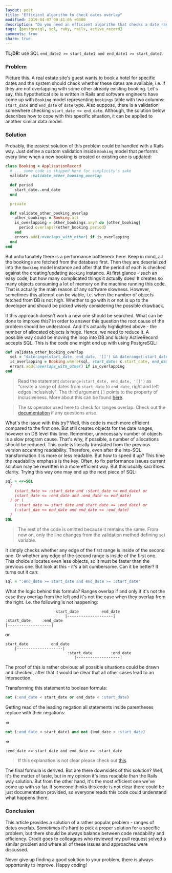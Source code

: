 ```yaml
---
layout: post
title: "Efficient algorithm to check dates overlap"
modified: 2019-04-07 00:41:06 +0300
description: "Do you need an efficient algorithm that checks a date range overlapping with some denoted set of date ranges? This article explains how to solve this problem with a subtle approach."
tags: [postgresql, sql, ruby, rails, active_record]
comments: true
share: true
---
```


**TL;DR:** use SQL `end_date2 >= start_date1 and end_date1 >= start_date2`.

### Problem

Picture this. A real estate site's guest wants to book a hotel for specific dates and the system should check whether these dates are available, i.e. if they are not overlapping with some other already existing booking. Let's say, this hypothetical site is written in Rails and software engineers have come up with `Booking` model representing `bookings` table with two columns: `start_date` and `end_date` of `date` type. Also suppose, there is a validation somewhere checking `start_date <= end_date`. Although, the solution below describes how to cope with this specific situation, it can be applied to another similar data model.

### Solution

Probably, the easiest solution of this problem could be handled with a Rails way. Just define a custom validation inside `Booking` model that performs every time when a new booking is created or existing one is updated:

```ruby
class Booking < ApplicationRecord
  # ... some code is skipped here for simplicity's sake
  validate :validate_other_booking_overlap

  def period
    start_date..end_date
  end

  private

  def validate_other_booking_overlap
    other_bookings = Booking.all
    is_overlapping = other_bookings.any? do |other_booking|
      period.overlaps?(other_booking.period)
    end
    errors.add(:overlaps_with_other) if is_overlapping
  end
end
```

But unfortunately there is a performance bottleneck here. Keep in mind, all the bookings are fetched from the database first. Then they are deserialized into the `Booking` model instance and after that the period of each is checked against the creating/updating `Booking` instance. At first glance - such an easy code, but how many complicated things it actually does! It creates so many objects consuming a lot of memory on the machine running this code. That is actually the main reason of any software slowness. However, sometimes this attempt can be viable, i.e. when the number of objects fetched from DB is not high. Whether to go with it or not is up to the developer and should be picked wisely considering the possible drawback.

If this approach doesn't work a new one should be searched. What can be done to improve this? In order to answer this question the root cause of the problem should be understood. And it's actually highlighted above - the number of allocated objects is huge. Hence, we need to reduce it. A possible way could be moving the loop into DB and luckily ActiveRecord accepts SQL. This is the code one might end up with using PostgreSQL:

```ruby
def validate_other_booking_overlap
  sql = "daterange(start_date, end_date, '[]') && daterange(:start_date, :end_date, '[]')"
  is_overlapping = Booking.where(sql, start_date: c.start_date, end_date: c.end_date).exists?
  errors.add(:overlaps_with_other) if is_overlapping
end
```

> Read the statement `daterange(start_date, end_date, '[]')` as "create a range of dates from `start_date` to `end_date`, right and left edges inclusively". The third argument `[]` points to the property of inclusiveness. More about this can be found [here](https://www.postgresql.org/docs/9.3/rangetypes.html).

> The `&&` operator used here to check for ranges overlap. Check out the [documentation](https://www.postgresql.org/docs/9.3/functions-range.html) if any questions arise.

What's the issue with this try? Well, this code is much more efficient compared to the first one. But still creates objects for the date ranges, hovewer on DB level this time. Remember, unnecessary number of objects is a slow program cause. That's why, if possible, a number of allocations should be reduced. This code is literally translated from the previous version accenting readability. Therefore, even after the into-SQL transformation it is more or less readable. But how to speed it up? This time the readability emphasis is the key. Often, to fix performance issues current solution may be rewritten in a more efficient way. But this usually sacrifices clarity. Trying this way one may end up the next piece of SQL:

```ruby
sql = <<~SQL
  (
    (start_date <= :start_date and :start_date <= end_date) or
    (start_date <= :end_date and :end_date <= end_date)
  ) or (
    (:start_date <= start_date and start_date <= :end_date) or
    (:start_dae <= end_date and end_date <= :end_date)
  )
SQL
```
> The rest of the code is omitted because it remains the same. From now on, only the line changes from the validation method defining `sql` variable.

It simply checks whether any edge of the first range is inside of the second one. Or whether any edge of the second range is inside of the first one. This choice allocates even less objects, so it must be faster than the previous one. But look at this - it's a bit cumbersome. Can it be better? It turns out it can:

```ruby
sql = ":end_date >= start_date and end_date >= :start_date"
```

What the logic behind this formula? Ranges overlap if and only if it's not the case they overlap from the left and it's not the case when they overlap from the right. I.e. the following is not happening:

```
                      start_date          end_date
                          |--------------------|
:start_date     :end_date
|-------------------|
```

or

```
start_date          end_date
    |--------------------|
                           :start_date        :end_date
                              |-------------------|
```

The proof of this is rather obvious: all possible situations could be drawn and checked, after that it would be clear that all other cases lead to an intersection.

Transforming this statement to boolean formula:

```sql
not (:end_date < start_date or end_date < :start_date)
```

Getting read of the leading negation all statements inside parentheses replace with their negations:

=>
```sql
not (:end_date < start_date) and not (end_date < :start_date)
```
=>
```
:end_date >= start_date and end_date >= :start_date
```

> If this explanation is not clear please check out [this](https://stackoverflow.com/questions/3269434).

The final formula is derived. But are there downsides of this solution? Well, it's the matter of taste, but in my opinion it's less readable than the Rails way solution. But from the other hand, it's the most efficient one we've come up with so far. If someone thinks this code is not clear there could be just documentation provided, so everyone reads this code could understand what happens there.

### Conclusion

This article provides a solution of a rather popular problem - ranges of dates overlap. Sometimes it's hard to pick a proper solution for a specific problem, but there should be always balance between code readability and efficiency. Credit goes to colleagues who reviewed my pull request solved a similar problem and where all of these issues and approaches were discussed.

Never give up finding a good solution to your problem, there is always opportunity to improve. Happy coding!
